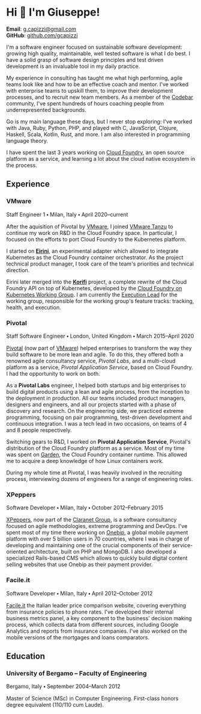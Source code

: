 <head>
  <title>Giuseppe Capizzi</title>
  <link rel="stylesheet" href="css/normalize.css">
  <link rel="stylesheet" href="css/main.css">
</head>

# Hi 👋 I'm Giuseppe!

**Email**: [g.capizzi@gmail.com](mailto:g.capizzi@gmail.com)\
**GitHub**: [github.com/gcapizzi](https://github.com/gcapizzi)

I'm a software engineer focused on sustainable software development: growing high quality, maintainable, well tested software is what I do best.
I have a solid grasp of software design principles and test driven development is an invaluable tool in my daily practice.

My experience in consulting has taught me what high performing, agile teams look like and how to be an effective coach and mentor.
I've worked with enterprise teams to upskill them, to improve their development processes, and to recruit new team members.
As a member of the [Codebar](https://codebar.io) community, I've spent hundreds of hours coaching people from underrepresented backgrounds.

Go is my main language these days, but I never stop exploring: I've worked with Java, Ruby, Python, PHP, and played with C, JavaScript, Clojure, Haskell, Scala, Kotlin, Rust, and more.
I am also interested in programming language theory.

I have spent the last 3 years working on [Cloud Foundry](https://www.cloudfoundry.org), an open source platform as a service, and learning a lot about the cloud native ecosystem in the process.

## Experience

### VMware
<span class="subtitle">Staff Engineer 1 ⬩ Milan, Italy ⬩ April 2020–current</span>

After the aquisition of Pivotal by [VMware](https://www.vmware.com), I joined [VMware Tanzu](https://tanzu.vmware.com/tanzu) to continue my work on R&amp;D in the Cloud Foundry space. 
In particular, I focused on the efforts to port Cloud Foundry to the Kubernetes platform.

I started on [**Eirini**](https://www.cloudfoundry.org/project-eirini/), an experimental adapter which allowed to integrate Kubernetes as the Cloud Foundry container orchestrator.
As the project technical product manager, I took care of the team's priorities and technical direction.

Eirini later merged into the [**Korifi**](https://github.com/cloudfoundry/korifi) project, a complete rewrite of the Cloud Foundry API on top of Kubernetes, developed by the [Cloud Foundry on Kubernetes Working Group](https://github.com/cloudfoundry/community/blob/main/toc/working-groups/cf-on-k8s.md).
I am currently the [Execution Lead](https://github.com/cloudfoundry/community/blob/main/toc/ROLES.md) for the working group, responsible for the working group's feature tracks: tracking, health, and execution.

### Pivotal
<span class="subtitle">Staff Software Engineer ⬩ London, United Kingdom ⬩ March 2015–April 2020</span>

[Pivotal](https://pivotal.io) (now part of [VMware](https://www.vmware.com)) helped enterprises to transform the way they build software to be more lean and agile.
To do this, they offered both a renowned agile consultancy service, _Pivotal Labs_, and a multi-cloud platform as a service, _Pivotal Application Service_, based on Cloud Foundry.
I had the opportunity to work on both.

As a **Pivotal Labs** engineer, I helped both startups and big enterprises to build digital products using a lean and agile process, from the inception to the deployment in production.
All our teams included product managers, designers and engineers, and all our projects started with a phase of discovery and research.
On the engineering side, we practiced extreme programming, focusing on pair programming, test-driven development and continuous integration.
I was a tech lead in two occasions, on teams of 4 and 8 people respectively.

Switching gears to R&amp;D, I worked on **Pivotal Application Service**, Pivotal's distribution of the Cloud Foundry platform as a service.
Most of my time was spent on [Garden](https://github.com/cloudfoundry/garden-runc-release), the Cloud Foundry container runtime.
This allowed me to acquire a deep knowledge of how Linux containers work.

During my whole time at Pivotal, I was heavily involved in the recruiting process, interviewing dozens of engineers for a range of engineering roles.

### XPeppers
<span class="subtitle">Software Developer ⬩ Milan, Italy ⬩ October 2012–February 2015</span>

[XPeppers](https://xpeppers.com), now part of the [Claranet Group](https://www.claranet.com), is a software consultancy focused on agile methodologies, extreme programming and DevOps.
I've spent most of my time there working on [Onebip](https://onebip.com), a global mobile payment platform with over 5 billion users in 70 countries, where I was in charge of developing and maintaining one of the crucial components of their service-oriented architecture, built on PHP and MongoDB.
I also developed a specialized Rails-based CMS which allows to quickly build digital content selling websites that use Onebip as their payment provider.

### Facile.it
<span class="subtitle">Software Developer ⬩ Milan, Italy ⬩ April 2012–October 2012</span>

[Facile.it](https://facile.it) the Italian leader price comparison website, covering everything from insurance policies to phone rates.
I've developed their internal business metrics panel, a key component to the business' decision making process, which collects data from different sources, including Google Analytics and reports from insurance companies.
I've also worked on the mobile versions of the mortgages and loans comparators.

## Education

### University of Bergamo – Faculty of Engineering
<span class="subtitle">Bergamo, Italy ⬩ September 2004–March 2012</span>

Master of Science (MSc) in Computer Engineering.
First-class honors degree equivalent (110/110 cum Laude).
